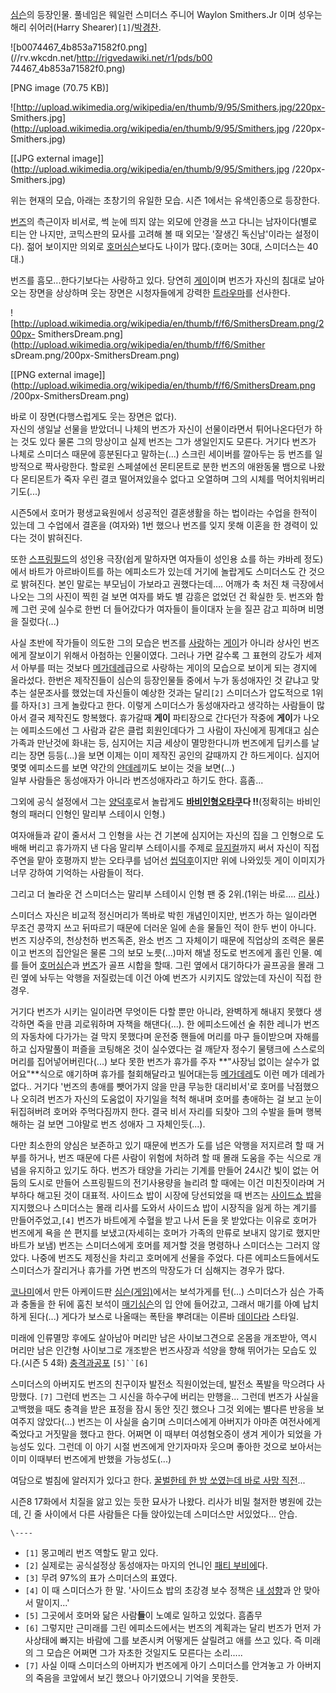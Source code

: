 [심슨](%EC%8B%AC%EC%8A%A8.md)의 등장인물. 풀네임은 웨일런 스미더스 주니어 Waylon Smithers.Jr 이며
성우는 해리 쉬어러(Harry Shearer)`[1]`/[박경찬](%EB%B0%95%EA%B2%BD%EC%B0%AC.md).  

![b0074467_4b853a71582f0.png](//rv.wkcdn.net/http://rigvedawiki.net/r1/pds/b00
74467_4b853a71582f0.png)

[PNG image (70.75 KB)]

  

![http://upload.wikimedia.org/wikipedia/en/thumb/9/95/Smithers.jpg/220px-
Smithers.jpg](http://upload.wikimedia.org/wikipedia/en/thumb/9/95/Smithers.jpg
/220px-Smithers.jpg)

[[JPG external
image]](http://upload.wikimedia.org/wikipedia/en/thumb/9/95/Smithers.jpg
/220px-Smithers.jpg)

  
위는 현재의 모습, 아래는 초창기의 유일한 모습. 시즌 1에서는 유색인종으로 등장한다.

[번즈](%EB%B2%88%EC%A6%88.md)의 측근이자 비서로, 썩 눈에 띄지 않는 외모에 안경을 쓰고 다니는 남자이다(별로 티는
안 나지만, 코믹스판의 묘사를 고려해 볼 때 외모는 '잘생긴 독신남'이라는 설정이다). 젊어 보이지만 의외로 [호머심슨](%ED%98%B8%EB%A8%B8%20%EC%8B%AC%EC%8A%A8.md)보다도 나이가 많다.(호머는 30대, 스미더스는
40대.)

번즈를 흠모...한다기보다는 사랑하고 있다. 당연히 [게이](%EA%B2%8C%EC%9D%B4.md)이며 번즈가 자신의 침대로 날아오는
장면을 상상하며 웃는 장면은 시청자들에게 강력한 [트라우마](%ED%8A%B8%EB%9D%BC%EC%9A%B0%EB%A7%88.md)를
선사한다.  

![http://upload.wikimedia.org/wikipedia/en/thumb/f/f6/SmithersDream.png/200px-
SmithersDream.png](http://upload.wikimedia.org/wikipedia/en/thumb/f/f6/Smither
sDream.png/200px-SmithersDream.png)

[[PNG external
image]](http://upload.wikimedia.org/wikipedia/en/thumb/f/f6/SmithersDream.png
/200px-SmithersDream.png)

  
바로 이 장면(다행스럽게도 웃는 장면은 없다).  
자신의 생일날 선물을 받았더니 나체의 번즈가 자신이 선물이라면서 튀어나온다던가 하는 것도 있다 물론 그의 망상이고 실제 번즈는 그가
생일인지도 모른다. 거기다 번즈가 나체로 스미더스 때문에 흥분된다고 말하는(...) 스크린 세이버를 깔아두는 등 번즈를 일방적으로
짝사랑한다. 할로윈 스페셜에선 몬티몬트로 분한 번즈의 애완동물 뱀으로 나왔다 몬티몬트가 죽자 우린 결코 떨어져있을수 없다고 오열하며 그의
시체를 먹어치워버리기도(...)

시즌5에서 호머가 평생교육원에서 성공적인 결혼생활을 하는 법이라는 수업을 한적이 있는데 그 수업에서 결혼을 (여자와) 1번 했으나 번즈를
잊지 못해 이혼을 한 경력이 있다는 것이 밝혀진다.

또한 [스프링필드](%EC%8A%A4%ED%94%84%EB%A7%81%ED%95%84%EB%93%9C%28%EC%8B%AC%EC%8A%A8%29.md)의 성인용 극장(쉽게 말하자면 여자들이 성인용 쇼를 하는 캬바레 정도)에서 바트가 아르바이트를 하는 에피소드가 있는데 거기에
놀랍게도 스미더스도 간 것으로 밝혀진다. 본인 말로는 부모님이 가보라고 권했다는데…. 어깨가 축 처진 채 극장에서 나오는 그의 사진이 찍힌
걸 보면 여자를 봐도 별 감흥은 없었던 건 확실한 듯. 번즈와 함께 그런 곳에 실수로 한번 더 들어갔다가 여자들이 들이대자 눈을 질끈 감고
피하며 비명을 질렀다(...)

사실 초반에 작가들이 의도한 그의 모습은 번즈를 [사랑](%EC%82%AC%EB%9E%91.md)하는
[게이](%EA%B2%8C%EC%9D%B4.md)가 아니라 상사인 번즈에게 잘보이기 위해서 아첨하는 인물이였다. 그러나 가면 갈수록 그
표현의 강도가 세져서 아부를 떠는 것보다 [메가데레](%EB%A9%94%EA%B0%80%EB%8D%B0%EB%A0%88.md)급으로
사랑하는 게이의 모습으로 보이게 되는 경지에 올라섰다. 한번은 제작진들이 심슨의 등장인물들 중에서 누가 동성애자인 것 같냐고 맞추는
설문조사를 했었는데 자신들이 예상한 것과는 달리`[2]` 스미더스가 압도적으로 1위를 하자`[3]` 크게 놀랐다고 한다. 이렇게 스미더스가
동성애자라고 생각하는 사람들이 많아서 결국 제작진도 항복했다. 휴가갈때 **게이** 파티장으로 간다던가 작중에 **게이**가 나오는
에피소드에선 그 사람과 같은 클럽 회원인데다가 그 사람이 자신에게 핑계대고 심슨가족과 만난것에 화내는 등, 심지어는 지금 세상이 멸망한다니까
번즈에게 딥키스를 날리는 장면 등등(...)을 보면 이제는 이미 제작진 공인의 갈때까지 간 하드게이다. 심지어 몇몆 에피소드를 보면 약간의
[얀데레](%EC%96%80%EB%8D%B0%EB%A0%88.md)끼도 보이는 것을 보면(...)  
일부 사람들은 동성애자가 아니라 번즈성애자라고 하기도 한다. 흠좀...

그외에 공식 설정에서 그는 [양덕후](%EC%96%91%EB%8D%95%ED%9B%84.md)로서 놀랍게도 **[바비인형](%EB%B0%94%EB%B9%84%EC%9D%B8%ED%98%95.md)[오타쿠](%EC%98%A4%ED%83%80%EC%BF%A0.md)다
!!**(정확히는 바비인형의 패러디 인형인 말리부 스테이시 인형.)

여자애들과 같이 줄서서 그 인형을 사는 건 기본에 심지어는 자신의 집을 그 인형으로 도배해 버리고 휴가까지 낸 다음 말리부 스테이시를 주제로
[뮤지컬](%EB%AE%A4%EC%A7%80%EC%BB%AC.md)까지 써서 자신이 직접 주연을 맡아 호평까지 받는 오타쿠를 넘어선
[씹덕후](%EC%94%B9%EB%8D%95%ED%9B%84.md)이지만 위에 나와있듯 게이 이미지가 너무 강하여 기억하는 사람들이
적다.

그리고 더 놀라운 건 스미더스는 말리부 스테이시 인형 팬 중 2위.(1위는 바로....
[리사](%EB%A6%AC%EC%82%AC%20%EC%8B%AC%EC%8A%A8.md).)

스미더스 자신은 비교적 정신머리가 똑바로 박힌 개념인이지만, 번즈가 하는 일이라면 무조건 콩깍지 쓰고 뒤따르기 때문에 더러운 일에 손을
물들인 적이 한두 번이 아니다. 번즈 지상주의, 천상천하 번즈독존, 완소 번즈 그 자체이기 때문에 직업상의 조력은 물론이고 번즈의 집안일은
물론 그의 보모 노릇(...)마저 해낼 정도로 번즈에게 홀린 인물. 예를 들어 [호머심슨](%ED%98%B8%EB%A8%B8%20%EC%8B%AC%EC%8A%A8.md)과
[번즈](%EB%B2%88%EC%A6%88.md)가 골프 시합을 할때. 그린 옆에서 대기하다가 골프공을 몰래 그린 옆에 놔두는 악행을
저질렀는데 이건 아예 번즈가 시키지도 않았는데 자신이 직접 한 경우.

거기다 번즈가 시키는 일이라면 무엇이든 다할 뿐만 아니라, 완벽하게 해내지 못했다 생각하면 죽을 만큼 괴로워하며 자책을 해댄다(...). 한
에피소드에선 술 취한 레니가 번즈의 자동차에 다가가는 걸 막지 못했다며 운전중 핸들에 머리를 마구 들이받으며 자해를 하고 십자말풀이 퍼즐을
코팅해온 것이 실수였다는 걸 깨닫자 정수기 물탱크에 스스로의 머리를 집어넣어버린다(...) 보다 못한 번즈가 휴가를 주자 **"사장님 없이는
살수가 없어요"**식으로 얘기하며 휴가를 철회해달라고 빌어대는등
[메가데레](%EB%A9%94%EA%B0%80%EB%8D%B0%EB%A0%88.md)도 이런 메가 데레가 없다.. 거기다 '번즈의
총애를 뺏어가지 않을 만큼 무능한 대리비서'로 호머를 낙점했으나 오히려 번즈가 자신의 도움없이 자기일을 척척 해내며 호머를 총애하는 걸 보고
눈이 뒤집혀버려 호머와 주먹다짐까지 한다. 결국 비서 자리를 되찾아 그의 수발을 들며 행복해하는 걸 보면 그야말로 번즈 성애자 그
자체인듯(...).

다만 최소한의 양심은 보존하고 있기 때문에 번즈가 도를 넘은 악행을 저지르려 할 때 거부를 하거나, 번즈 때문에 다른 사람이 위험에 처하려
할 때 몰래 도움을 주는 식으로 개념을 유지하고 있기도 하다. 번즈가 태양을 가리는 기계를 만들어 24시간 빛이 없는 어둠의 도시로 만들어
스프링필드의 전기사용량을 늘리려 할 때에는 이건 미친짓이라며 거부하다 해고된 것이 대표적. 사이드쇼 밥이 시장에 당선되었을 때 번즈는
[사이드쇼 밥](%EC%82%AC%EC%9D%B4%EB%93%9C%EC%87%BC%20%EB%B0%A5.md)을 지지했으나 스미더스는
몰래 리사를 도와서 사이드쇼 밥이 시장직을 잃게 하는 계기를 만들어주었고,`[4]` 번즈가 바트에게 수혈을 받고 나서 돈을 못 받았다는
이유로 호머가 번즈에게 욕을 쓴 편지를 보냈고(자세히는 호머가 가족의 만류로 보내지 않기로 했지만 바트가 보냄) 번즈는 스미더스에게 호머를
제거할 것을 명령하나 스미더스는 그러지 않았다. 나중에 번즈도 제정신을 차리고 호머에게 선물을 주었다. 다른 에피소드들에서도 스미더스가
잘리거나 휴가를 가면 번즈의 막장도가 더 심해지는 경우가 많다.

[코나미](%EC%BD%94%EB%82%98%EB%AF%B8.md)에서 만든 아케이드판
[심슨(게임)](%EC%8B%AC%EC%8A%A8%28%EA%B2%8C%EC%9E%84%29.md)에서는 보석가게를 턴(...)
스미더스가 심슨 가족과 충돌을 한 뒤에 훔친 보석이 [매기심슨](%EB%A7%A4%EA%B8%B0%20%EC%8B%AC%EC%8A%A8.md)의 입 안에 들어갔고, 그래서 매기를 아예 납치하게
된다(...) 게다가 보스로 나올때는 폭탄을 뿌려대는 이른바
[데이다라](%EB%8D%B0%EC%9D%B4%EB%8B%A4%EB%9D%BC.md) 스타일.

미래에 인류멸망 후에도 살아남아 머리만 남은 사이보그견으로 온몸을 개조받아, 역시 머리만 남은 인간형 사이보그로 개조받은 번즈사장과 석양을
향해 뛰어가는 모습도 있다.(시즌 5 4화) [충격과공포](%EC%B6%A9%EA%B2%A9%EA%B3%BC%20%EA%B3%B5%ED%8F%AC.md) `[5]``[6]`

스미더스의 아버지도 번즈의 친구이자 발전소 직원이었는데, 발전소 폭발을 막으려다 사망했다. `[7]` 그런데 번즈는 그 시신을 하수구에
버리는 만행을... 그런데 번즈가 사실을 고백했을 때도 충격을 받은 표정을 잠시 동안 짓긴 했으나 그것 외에는 별다른 반응을 보여주지
않았다(...) 번즈는 이 사실을 숨기며 스미더스에게 아버지가 아마존 여전사에게 죽었다고 거짓말을 했다고 한다. 어쩌면 이 때부터
여성혐오증이 생겨 게이가 되었을 가능성도 있다. 그런데 이 아기 시절 번즈에게 안기자마자 웃으며 좋아한 것으로 보아서는 이미 이때부터
번즈에게 반했을 가능성도(...)

여담으로 벌침에 알러지가 있다고 한다. [꿀벌한테 한 방 쏘였는데 바로 사망 직전](%EC%95%84%EB%82%98%ED%95%84%EB%9D%BD%EC%8B%9C%20%EC%87%BC%ED%81%AC.md)...

시즌8 17화에서 치질을 앓고 있는 듯한 묘사가 나왔다. 리사가 비밀 철저한 병원에 갔는데, 긴 줄 사이에서 다른 사람들은 다들 앉아있는데
스미더스만 서있었다... 안습.

`\----`

  * `[1]` 몽고메리 번즈 역할도 맡고 있다.
  * `[2]` 실제로는 공식설정상 동성애자는 마지의 언니인 [패티 부비에](%ED%8C%A8%ED%8B%B0%20%EB%B6%80%EB%B9%84%EC%97%90.md)다.
  * `[3]` 무려 97%의 표가 스미더스의 표였다.
  * `[4]` 이 때 스미더스가 한 말. '사이드쇼 밥의 초강경 보수 정책은 [내 성향](%EA%B2%8C%EC%9D%B4.md)과 안 맞아서 말이지...'
  * `[5]` 그곳에서 호머와 닮은 사람**들**이 노예로 일하고 있었다. 흠좀무
  * `[6]` 그렇지만 근미래를 그린 에피소드에서는 번즈의 계획과는 달리 번즈가 먼저 가사상태에 빠지는 바람에 그를 보존시켜 어떻게든 살릴려고 애를 쓰고 있다. 즉 미래의 그 모습은 어쩌면 그가 자초한 것일지도 모른다는 소리.....
  * `[7]` 사실 이때 스미더스의 아버지가 번즈에게 아기 스미더스를 안겨놓고 가 아버지의 죽음을 코앞에서 보긴 했으나 아기였으니 기억을 못한듯.

